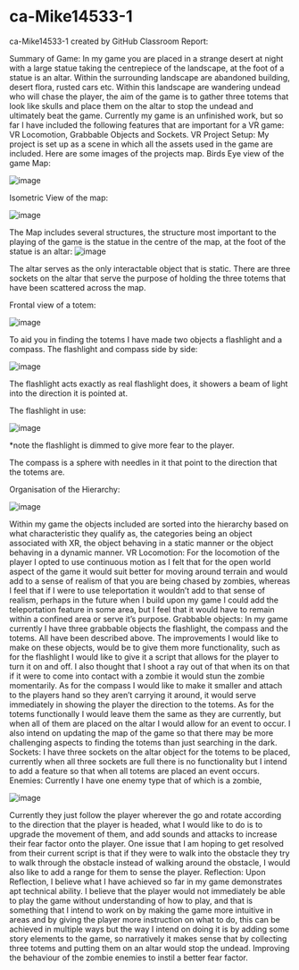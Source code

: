 # ca-Mike14533-1
ca-Mike14533-1 created by GitHub Classroom
Report:

Summary of Game:
In my game you are placed in a strange desert at night with a large statue taking the centrepiece of the landscape, at the foot of a statue is an altar. Within the surrounding landscape are abandoned building, desert flora, rusted cars etc. Within this landscape are wandering undead who will chase the player, the aim of the game is to gather three totems that look like skulls and place them on the altar to stop the undead and ultimately beat the game.
Currently my game is an unfinished work, but so far I have included the following features that are important for a VR game: VR Locomotion, Grabbable Objects and Sockets.
VR Project Setup:
My project is set up as a scene in which all the assets used in the game are included. Here are some images of the projects map.
Birds Eye view of the game Map:

 ![image](https://github.com/tussoftwaredesign/ca-Mike14533-1/assets/123557009/fc29fb52-ac9a-4221-b2d9-aa8bba10e73d)

Isometric View of the map:
 
![image](https://github.com/tussoftwaredesign/ca-Mike14533-1/assets/123557009/4b5396c8-3edd-483f-acce-1508f79ea831)

The Map includes several structures, the structure most important to the playing of the game is the statue in the centre of the map, at the foot of the statue is an altar:
 ![image](https://github.com/tussoftwaredesign/ca-Mike14533-1/assets/123557009/0ca6c5f0-4e47-45e1-9aba-0bb6d3a11163)

The altar serves as the only interactable object that is static.
There are three sockets on the altar that serve the purpose of holding the three totems that have been scattered across the map.



Frontal view of a totem:

 ![image](https://github.com/tussoftwaredesign/ca-Mike14533-1/assets/123557009/5d11dc48-af8b-4548-b9fa-a5870d936188)

To aid you in finding the totems I have made two objects a flashlight and a compass.
The flashlight and compass side by side:

 ![image](https://github.com/tussoftwaredesign/ca-Mike14533-1/assets/123557009/0c7eb630-44cb-40c7-bbd2-467bfb00814b)

The flashlight acts exactly as real flashlight does, it showers a beam of light into the direction it is pointed at.











The flashlight in use:

![image](https://github.com/tussoftwaredesign/ca-Mike14533-1/assets/123557009/85b8a4c9-db89-4f31-8967-2d22720f67a3)

 
*note the flashlight is dimmed to give more fear to the player.

The compass is a sphere with needles in it that point to the direction that the totems are.

Organisation of the Hierarchy:

 ![image](https://github.com/tussoftwaredesign/ca-Mike14533-1/assets/123557009/da2e0722-1a03-459c-9215-9c3ab552f491)

Within my game the objects included are sorted into the hierarchy based on what characteristic they qualify as, the categories being an object associated with XR, the object behaving in a static manner or the object behaving in a dynamic manner. 
VR Locomotion:
For the locomotion of the player I opted to use continuous motion as I felt that for the open world aspect of the game it would suit better for moving around terrain and would add to a sense of realism of that you are being chased by zombies, whereas I feel that if I were to use teleportation it wouldn’t add to that sense of realism, perhaps in the future when I build upon my game I could add the teleportation feature in some area, but I feel that it would have to remain within a confined area or serve it’s purpose.
Grabbable objects:
In my game currently I have three grabbable objects the flashlight, the compass and the totems. All have been described above. The improvements I would like to make on these objects, would be to give them more functionality, such as for the flashlight I would like to give it a script that allows for the player to turn it on and off. I also thought that I shoot a ray out of that when its on that if it were to come into contact with a zombie it would stun the zombie momentarily. As for the compass I would like to make it smaller and attach to the players hand so they aren’t carrying it around, it would serve immediately in showing the player the direction to the totems. As for the totems functionally I would leave them the same as they are currently, but when all of them are placed on the altar I would allow for an event to occur. I also intend on updating the map of the game so that there may be more challenging aspects to finding the totems than just searching in the dark.
Sockets:
I have three sockets on the altar object for the totems to be placed, currently when all three sockets are full there is no functionality but I intend to add a feature so that when all totems are placed an event occurs.
Enemies:
Currently I have one enemy type that of which is a zombie,

 ![image](https://github.com/tussoftwaredesign/ca-Mike14533-1/assets/123557009/be08c67d-2b53-4e6a-8b51-2883843cdeff)

Currently they just follow the player wherever the go and rotate according to the direction that the player is headed, what I would like to do is to upgrade the movement of them, and add sounds and attacks to increase their fear factor onto the player. One issue that I am hoping to get resolved from their current script is that if they were to walk into the obstacle they try to walk through the obstacle instead of walking around the obstacle, I would also like to add a range for them to sense the player.
Reflection:
Upon Reflection, I believe what I have achieved so far in my game demonstrates apt technical ability. I believe that the player would not immediately be able to play the game without understanding of how to play, and that is something that I intend to work on by making the game more intuitive in areas and by giving the player more instruction on what to do, this can be achieved in multiple ways but the way I intend on doing it is by adding some story elements to the game, so narratively it makes sense that by collecting three totems and putting them on an altar would stop the undead. Improving the behaviour of the zombie enemies to instil a better fear factor. 
